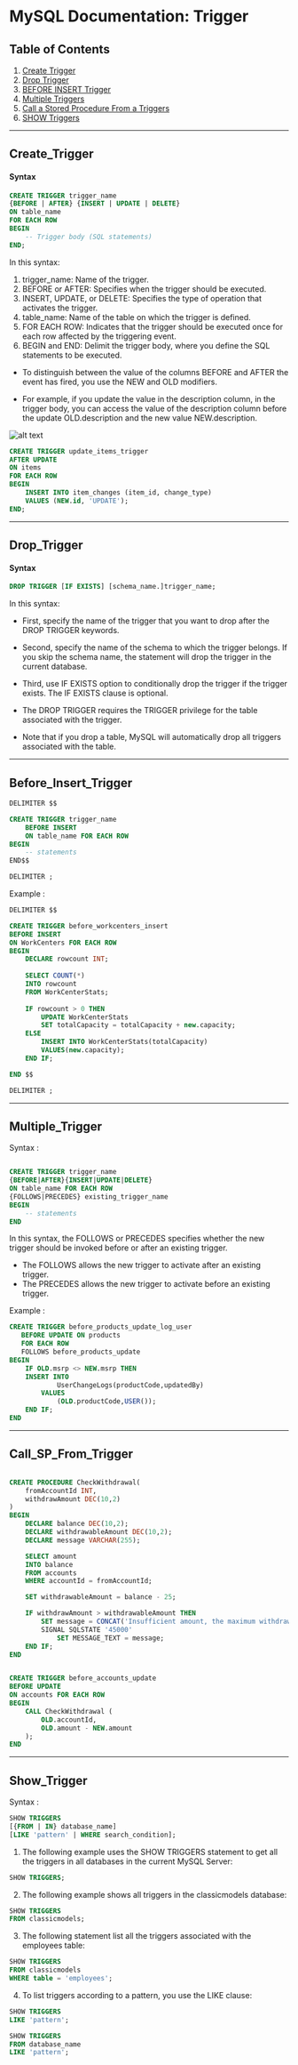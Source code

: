 # MySQL Documentation: Trigger

## Table of Contents
1. [Create Trigger](#create_trigger)
2. [Drop Trigger](#drop_trigger)
3. [BEFORE INSERT Trigger](#before_insert_trigger)
4. [Multiple Triggers](#multiple_trigger)
5. [Call a Stored Procedure From a Triggers](#call_sp_from_trigger)
6. [SHOW Triggers](#show_trigger)

---
## Create_Trigger

#### Syntax

```sql
CREATE TRIGGER trigger_name
{BEFORE | AFTER} {INSERT | UPDATE | DELETE}
ON table_name
FOR EACH ROW
BEGIN
    -- Trigger body (SQL statements)
END;
```

In this syntax:

1. trigger_name: Name of the trigger.
2. BEFORE or AFTER: Specifies when the trigger should be executed.
3. INSERT, UPDATE, or DELETE: Specifies the type of operation that activates the trigger.
4. table_name: Name of the table on which the trigger is defined.
5. FOR EACH ROW: Indicates that the trigger should be executed once for each row affected by the triggering event.
6. BEGIN and END: Delimit the trigger body, where you define the SQL statements to be executed.

- To distinguish between the value of the columns BEFORE and AFTER the event has fired, you use the NEW and OLD modifiers.

- For example, if you update the value in the description column, in the trigger body, you can access the value of the description column before the update OLD.description and the new value NEW.description.

![alt text](Img/image.png)

```sql
CREATE TRIGGER update_items_trigger
AFTER UPDATE
ON items
FOR EACH ROW
BEGIN
    INSERT INTO item_changes (item_id, change_type)
    VALUES (NEW.id, 'UPDATE');
END;

```

---
## Drop_Trigger

#### Syntax

```sql
DROP TRIGGER [IF EXISTS] [schema_name.]trigger_name;

```

In this syntax:
- First, specify the name of the trigger that you want to drop after the DROP TRIGGER keywords.
- Second, specify the name of the schema to which the trigger belongs. If you skip the schema name, the statement will drop the trigger in the current database.
- Third, use IF EXISTS option to conditionally drop the trigger if the trigger exists. The IF EXISTS clause is optional.

- The DROP TRIGGER requires the TRIGGER privilege for the table associated with the trigger.

- Note that if you drop a table, MySQL will automatically drop all triggers associated with the table.

---
## Before_Insert_Trigger

```sql
DELIMITER $$

CREATE TRIGGER trigger_name
    BEFORE INSERT
    ON table_name FOR EACH ROW
BEGIN
    -- statements
END$$    

DELIMITER ;

```

Example : 

```sql
DELIMITER $$

CREATE TRIGGER before_workcenters_insert
BEFORE INSERT
ON WorkCenters FOR EACH ROW
BEGIN
    DECLARE rowcount INT;
    
    SELECT COUNT(*) 
    INTO rowcount
    FROM WorkCenterStats;
    
    IF rowcount > 0 THEN
        UPDATE WorkCenterStats
        SET totalCapacity = totalCapacity + new.capacity;
    ELSE
        INSERT INTO WorkCenterStats(totalCapacity)
        VALUES(new.capacity);
    END IF; 

END $$

DELIMITER ;

```

---

## Multiple_Trigger

Syntax :

```sql

CREATE TRIGGER trigger_name
{BEFORE|AFTER}{INSERT|UPDATE|DELETE} 
ON table_name FOR EACH ROW 
{FOLLOWS|PRECEDES} existing_trigger_name
BEGIN
    -- statements
END

```

In this syntax, the FOLLOWS or PRECEDES specifies whether the new trigger should be invoked before or after an existing trigger.

- The FOLLOWS allows the new trigger to activate after an existing trigger.
- The PRECEDES allows the new trigger to activate before an existing trigger.

Example : 

```sql
CREATE TRIGGER before_products_update_log_user
   BEFORE UPDATE ON products 
   FOR EACH ROW 
   FOLLOWS before_products_update
BEGIN
    IF OLD.msrp <> NEW.msrp THEN
	INSERT INTO 
            UserChangeLogs(productCode,updatedBy)
        VALUES
            (OLD.productCode,USER());
    END IF;
END
```

---

## Call_SP_From_Trigger

```sql

CREATE PROCEDURE CheckWithdrawal(
    fromAccountId INT,
    withdrawAmount DEC(10,2)
)
BEGIN
    DECLARE balance DEC(10,2);
    DECLARE withdrawableAmount DEC(10,2);
    DECLARE message VARCHAR(255);

    SELECT amount 
    INTO balance
    FROM accounts
    WHERE accountId = fromAccountId;

    SET withdrawableAmount = balance - 25;

    IF withdrawAmount > withdrawableAmount THEN
        SET message = CONCAT('Insufficient amount, the maximum withdrawable is ', withdrawableAmount);
        SIGNAL SQLSTATE '45000' 
            SET MESSAGE_TEXT = message;
    END IF;
END

```


```sql

CREATE TRIGGER before_accounts_update
BEFORE UPDATE
ON accounts FOR EACH ROW
BEGIN
    CALL CheckWithdrawal (
        OLD.accountId, 
        OLD.amount - NEW.amount
    );
END

```

---

## Show_Trigger

Syntax :

```sql
SHOW TRIGGERS
[{FROM | IN} database_name]
[LIKE 'pattern' | WHERE search_condition];

```

1. The following example uses the SHOW TRIGGERS statement to get all the triggers in all databases in the current MySQL Server:

```sql
SHOW TRIGGERS;

```

2. The following example shows all triggers in the classicmodels database:

```sql
SHOW TRIGGERS
FROM classicmodels;

```

3. The following statement list all the triggers associated with the employees table:

```sql
SHOW TRIGGERS
FROM classicmodels
WHERE table = 'employees';
```

4. To list triggers according to a pattern, you use the LIKE clause:

```sql
SHOW TRIGGERS 
LIKE 'pattern';

SHOW TRIGGERS 
FROM database_name
LIKE 'pattern';

```

